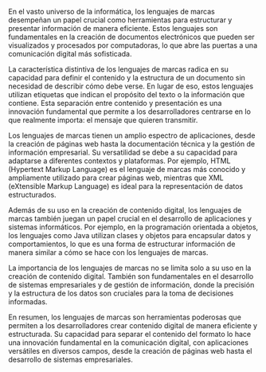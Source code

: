 En el vasto universo de la informática, los lenguajes de marcas desempeñan un papel crucial como herramientas para estructurar y presentar información de manera eficiente. Estos lenguajes son fundamentales en la creación de documentos electrónicos que pueden ser visualizados y procesados por computadoras, lo que abre las puertas a una comunicación digital más sofisticada.

La característica distintiva de los lenguajes de marcas radica en su capacidad para definir el contenido y la estructura de un documento sin necesidad de describir cómo debe verse. En lugar de eso, estos lenguajes utilizan etiquetas que indican el propósito del texto o la información que contiene. Esta separación entre contenido y presentación es una innovación fundamental que permite a los desarrolladores centrarse en lo que realmente importa: el mensaje que quieren transmitir.

Los lenguajes de marcas tienen un amplio espectro de aplicaciones, desde la creación de páginas web hasta la documentación técnica y la gestión de información empresarial. Su versatilidad se debe a su capacidad para adaptarse a diferentes contextos y plataformas. Por ejemplo, HTML (Hypertext Markup Language) es el lenguaje de marcas más conocido y ampliamente utilizado para crear páginas web, mientras que XML (eXtensible Markup Language) es ideal para la representación de datos estructurados.

Además de su uso en la creación de contenido digital, los lenguajes de marcas también juegan un papel crucial en el desarrollo de aplicaciones y sistemas informáticos. Por ejemplo, en la programación orientada a objetos, los lenguajes como Java utilizan clases y objetos para encapsular datos y comportamientos, lo que es una forma de estructurar información de manera similar a cómo se hace con los lenguajes de marcas.

La importancia de los lenguajes de marcas no se limita solo a su uso en la creación de contenido digital. También son fundamentales en el desarrollo de sistemas empresariales y de gestión de información, donde la precisión y la estructura de los datos son cruciales para la toma de decisiones informadas.

En resumen, los lenguajes de marcas son herramientas poderosas que permiten a los desarrolladores crear contenido digital de manera eficiente y estructurada. Su capacidad para separar el contenido del formato lo hace una innovación fundamental en la comunicación digital, con aplicaciones versátiles en diversos campos, desde la creación de páginas web hasta el desarrollo de sistemas empresariales.
